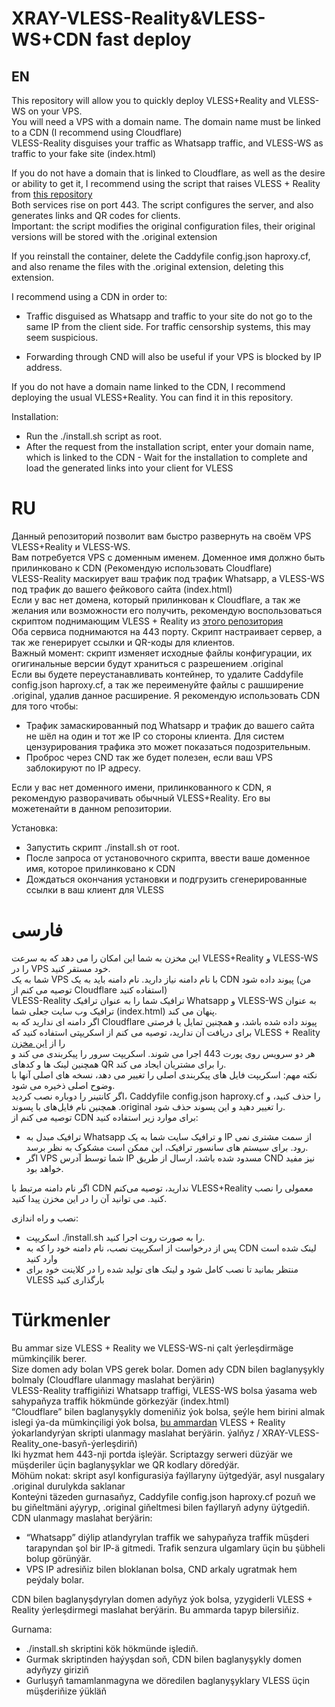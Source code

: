 # XRAY-VLESS-Reality&VLESS-WS+CDN fast deploy   
## EN   
This repository will allow you to quickly deploy VLESS+Reality and VLESS-WS on your VPS.     
You will need a VPS with a domain name. The domain name must be linked to a CDN (I recommend using Cloudflare)     
VLESS-Reality disguises your traffic as Whatsapp traffic, and VLESS-WS as traffic to your fake site (index.html)      
      
If you do not have a domain that is linked to Cloudflare, as well as the desire or ability to get it, I recommend using the script that raises VLESS + Reality from [this repository](https://github.com/one-loner/XRAY-VLESS-Reality_one-click-deploy)       
Both services rise on port 443. The script configures the server, and also generates links and QR codes for clients.       
Important: the script modifies the original configuration files, their original versions will be stored with the .original extension      
       
If you reinstall the container, delete the Caddyfile config.json haproxy.cf, and also rename the files with the .original extension, deleting this extension.      
        
I recommend using a CDN in order to:       
     
- Traffic disguised as Whatsapp and traffic to your site do not go to the same IP from the client side. For traffic censorship systems, this may seem suspicious.     
      
- Forwarding through CND will also be useful if your VPS is blocked by IP address.     
        
If you do not have a domain name linked to the CDN, I recommend deploying the usual VLESS+Reality. You can find it in this repository.    
     
Installation:     
- Run the ./install.sh script as root.     
- After the request from the installation script, enter your domain name, which is linked to the CDN - Wait for the installation to complete and load the generated links into your client for VLESS     
     
# RU     
Данный репозиторий позволит вам быстро развернуть на своём VPS VLESS+Reality и VLESS-WS.     
Вам потребуется VPS с доменным именем. Доменное имя должно быть прилинковано к CDN (Рекомендую использовать Cloudflare)   
VLESS-Reality маскирует ваш трафик под трафик Whatsapp, а VLESS-WS под трафик до вашего фейкового сайта (index.html)  
Если у вас нет домена, который прилинкован к Cloudflare, а так же желания или возможности его получить, рекомендую воспользоваться скриптом поднимающим VLESS + Reality из [этого репозитория](https://github.com/one-loner/XRAY-VLESS-Reality_one-click-deploy)     
Оба сервиса поднимаются на 443 порту. Скрипт настраивает сервер, а так же генерирует ссылки и QR-коды для клиентов.   
Важный момент: скрипт изменяет исходные файлы конфигурации, их огигинальные версии будут храниться с разрешением .original  
Если вы будете переустанавливать контейнер, то удалите Caddyfile config.json haproxy.cf, а так же переименуйте файлы с рашширение .original, удалив данное расширение. 
Я рекомендую использовать CDN для того чтобы:   
 - Трафик замаскированный под Whatsapp и трафик до вашего сайта не шёл на один и тот же IP со стороны клиента. Для систем цензурирования трафика это может показаться подозрительным.   
 - Проброс через CND так же будет полезен, если ваш VPS заблокируют по IP адресу.   
   
Если у вас нет доменного имени, прилинкованного к CDN, я рекомендую разворачивать обычный VLESS+Reality. Его вы можетенайти в данном репозитории.   
   
Установка:    
 -  Запустить скрипт ./install.sh от root.   
 -  После запроса от установочного скрипта, ввести ваше доменное имя, которое прилинковано к CDN    
 -  Дождаться окончания установки и подгрузить сгенерированные ссылки в ваш клиент для VLESS    
       
# فارسی
این مخزن به شما این امکان را می دهد که به سرعت VLESS+Reality و VLESS-WS را در VPS خود مستقر کنید.         
شما به یک VPS با نام دامنه نیاز دارید. نام دامنه باید به یک CDN پیوند داده شود (من توصیه می کنم از Cloudflare استفاده کنید)      
VLESS-Reality ترافیک شما را به عنوان ترافیک Whatsapp و VLESS-WS به عنوان ترافیک وب سایت جعلی شما (index.html) پنهان می کند.      
اگر دامنه ای ندارید که به Cloudflare پیوند داده شده باشد، و همچنین تمایل یا فرصتی برای دریافت آن ندارید، توصیه می کنم از اسکریپتی استفاده کنید که VLESS + Reality را از [این مخزن](https://github.com/one-loner/XRAY-VLESS-Reality_one-click-deploy)            
هر دو سرویس روی پورت 443 اجرا می شوند. اسکریپت سرور را پیکربندی می کند و همچنین لینک ها و کدهای QR را برای مشتریان ایجاد می کند.     
نکته مهم: اسکریپت فایل های پیکربندی اصلی را تغییر می دهد، نسخه های اصلی آنها با وضوح اصلی ذخیره می شود.     
اگر کانتینر را دوباره نصب کردید، Caddyfile config.json haproxy.cf را ​​حذف کنید، و همچنین نام فایل‌های با پسوند .original را تغییر دهید و این پسوند حذف شود.    
توصیه می کنم از CDN برای موارد زیر استفاده کنید:     
 - ترافیک مبدل به Whatsapp و ترافیک سایت شما به یک IP از سمت مشتری نمی رود. برای سیستم های سانسور ترافیک، این ممکن است مشکوک به نظر برسد.     
 - اگر VPS شما توسط آدرس IP مسدود شده باشد، ارسال از طریق CND نیز مفید خواهد بود.      
       
اگر نام دامنه مرتبط با CDN ندارید، توصیه می‌کنم VLESS+Reality معمولی را نصب کنید. می توانید آن را در این مخزن پیدا کنید.     
     
نصب و راه اندازی:     
 - اسکریپت ./install.sh را به صورت روت اجرا کنید.     
 - پس از درخواست از اسکریپت نصب، نام دامنه خود را که به CDN لینک شده است وارد کنید     
 - منتظر بمانید تا نصب کامل شود و لینک های تولید شده را در کلاینت خود برای VLESS بارگذاری کنید     

# Türkmenler
Bu ammar size VLESS + Reality we VLESS-WS-ni çalt ýerleşdirmäge mümkinçilik berer.    
Size domen ady bolan VPS gerek bolar. Domen ady CDN bilen baglanyşykly bolmaly (Cloudflare ulanmagy maslahat berýärin)      
VLESS-Reality traffigiňizi Whatsapp traffigi, VLESS-WS bolsa ýasama web sahypaňyza traffik hökmünde görkezýär (index.html)      
“Cloudflare” bilen baglanyşykly domeniňiz ýok bolsa, şeýle hem birini almak islegi ýa-da mümkinçiligi ýok bolsa, [bu ammardan](https://github.com/one-loner/XRAY-VLESS-Reality_one-click-deploy) VLESS + Reality ýokarlandyrýan skripti ulanmagy maslahat berýärin. ýalňyz / XRAY-VLESS-Reality_one-basyň-ýerleşdiriň)     
Iki hyzmat hem 443-nji portda işleýär. Scriptazgy serweri düzýär we müşderiler üçin baglanyşyklar we QR kodlary döredýär.       
Möhüm nokat: skript asyl konfigurasiýa faýllaryny üýtgedýär, asyl nusgalary .original durulykda saklanar      
Konteýni täzeden gurnasaňyz, Caddyfile config.json haproxy.cf pozuň we bu giňeltmäni aýyryp, .original giňeltmesi bilen faýllaryň adyny üýtgediň.    
CDN ulanmagy maslahat berýärin:      
 - “Whatsapp” diýlip atlandyrylan traffik we sahypaňyza traffik müşderi tarapyndan şol bir IP-ä gitmedi. Trafik senzura ulgamlary üçin bu şübheli bolup görünýär.     
 - VPS IP adresiňiz bilen bloklanan bolsa, CND arkaly ugratmak hem peýdaly bolar.     
     
CDN bilen baglanyşdyrylan domen adyňyz ýok bolsa, yzygiderli VLESS + Reality ýerleşdirmegi maslahat berýärin. Bu ammarda tapyp bilersiňiz.     
     
Gurnama:      
 - ./install.sh skriptini kök hökmünde işlediň.      
 - Gurmak skriptinden haýyşdan soň, CDN bilen baglanyşykly domen adyňyzy giriziň     
 - Gurluşyň tamamlanmagyna we döredilen baglanyşyklary VLESS üçin müşderiňize ýükläň     
